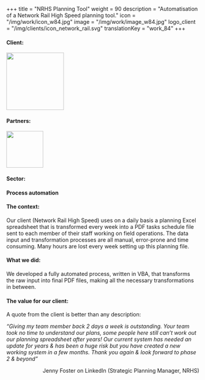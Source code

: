 +++
title = "NRHS Planning Tool"
weight = 90
description = "Automatisation of a Network Rail High Speed planning tool."
icon = "/img/work/icon_w84.jpg"
image = "/img/work/image_w84.jpg"
logo_client = "/img/clients/icon_network_rail.svg"
translationKey = "work_84"
+++

<!-- Client -->
<div class="row">
	<div class="col-sm-3"><h4>Client:</h4></div>
	<div class="col-sm-3"><a href = "https://www.networkrail.co.uk/running-the-railway/our-routes/network-rail-high-speed/" target="_blank"> <img src="/img/clients/icon_network_rail.svg" width="150px"/></a></div>	
</div>	

<!-- Partner -->
<div class="row">
	<div class="col-sm-3"><h4>Partners:</h4></div>
	<div class="col-sm-3"><a href = "https://www.egis-group.com/" target="_blank"> <img src="/img/clients/icon_egis.svg" width="96px"/></a></div>	
</div>	

<!-- Sector -->
<div class="row">
	<div class="col-sm-3"><h4>Sector:</h4></div>
	<div class="col-sm-3"> <h4>Process automation</h4></div>
	<div class="col-sm-3"></div>
</div>	

<h4>The context:</h4> 
<p>

Our client (Network Rail High Speed) uses on a daily basis a planning Excel spreadsheet that is transformed every week into a PDF tasks schedule file sent to each member of their staff working on field operations. The data input and transformation processes are all manual, error-prone and time consuming. Many hours are lost every week setting up this planning file.

</p>

<h4>What we did:</h4>
<p>

We developed a fully automated process, written in VBA, that transforms the raw input into final PDF files, making all the necessary transformations in between.

</p>

<h4>The value for our client:</h4>
<p>
A quote from the client is better than any description:

<em>“Giving my team member back 2 days a week is outstanding. Your team took no time to understand our plans, some people here still can’t work out our planning spreadsheet after years! Our current system has needed an update for years & has been a huge risk but you have created a new working system in a few months. Thank you again & look forward to phase 2 & beyond”</em>
</p>

<div style="text-align: right"> 
Jenny Foster on LinkedIn (Strategic Planning Manager, NRHS)
</div>


